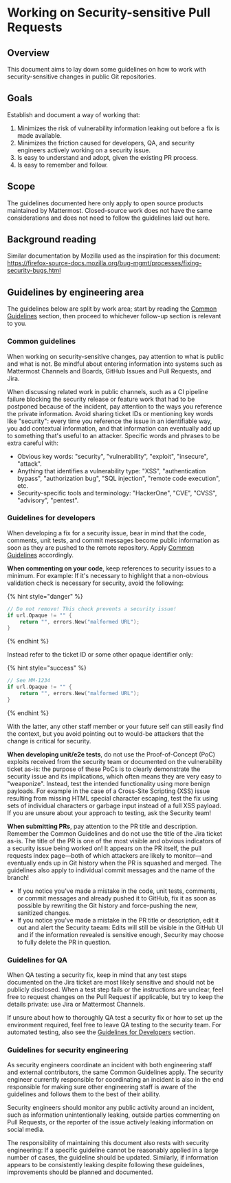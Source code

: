 # Working on Security-sensitive Pull Requests

## Overview

This document aims to lay down some guidelines on how to work with security-sensitive changes in public Git repositories.

## Goals

Establish and document a way of working that:

 1. Minimizes the risk of vulnerability information leaking out before a fix is made available.
 2. Minimizes the friction caused for developers, QA, and security engineers actively working on a security issue.
 3. Is easy to understand and adopt, given the existing PR process.
 4. Is easy to remember and follow.

## Scope

The guidelines documented here only apply to open source products maintained by Mattermost. Closed-source work does not have the same considerations and does not need to follow the guidelines laid out here.

## Background reading

Similar documentation by Mozilla used as the inspiration for this document: https://firefox-source-docs.mozilla.org/bug-mgmt/processes/fixing-security-bugs.html

## Guidelines by engineering area

The guidelines below are split by work area; start by reading the [Common Guidelines](#common-guidelines) section, then proceed to whichever follow-up section is relevant to you.

### Common guidelines

When working on security-sensitive changes, pay attention to what is public and what is not. Be mindful about entering information into systems such as Mattermost Channels and Boards, GitHub Issues and Pull Requests, and Jira.

When discussing related work in public channels, such as a CI pipeline failure blocking the security release or feature work that had to be postponed because of the incident, pay attention to the ways you reference the private information. Avoid sharing ticket IDs or mentioning key words like "security": every time you reference the issue in an identifiable way, you add contextual information, and that information can eventually add up to something that's useful to an attacker.
Specific words and phrases to be extra careful with:

 - Obvious key words: "security", "vulnerability", "exploit", "insecure", "attack".
 - Anything that identifies a vulnerability type: "XSS", "authentication bypass", "authorization bug", "SQL injection", "remote code execution", etc.
 - Security-specific tools and terminology: "HackerOne", "CVE", "CVSS", "advisory", "pentest".

### Guidelines for developers

When developing a fix for a security issue, bear in mind that the code, comments, unit tests, and commit messages become public information as soon as they are pushed to the remote repository. Apply [Common Guidelines](#common-guidelines) accordingly.

**When commenting on your code**, keep references to security issues to a minimum. For example: If it's necessary to highlight that a non-obvious validation check is necessary for security, avoid the following:

{% hint style="danger" %}
```go
// Do not remove! This check prevents a security issue!
if url.Opaque != "" {
    return "", errors.New("malformed URL");
}
```
{% endhint %}

Instead refer to the ticket ID or some other opaque identifier only:

{% hint style="success" %}
```go
// See MM-1234
if url.Opaque != "" {
    return "", errors.New("malformed URL");
}
```
{% endhint %}

With the latter, any other staff member or your future self can still easily find the context, but you avoid pointing out to would-be attackers that the change is critical for security.

**When developing unit/e2e tests**, do not use the Proof-of-Concept (PoC) exploits received from the security team or documented on the vulnerability ticket as-is: the purpose of these PoCs is to clearly demonstrate the security issue and its implications, which often means they are very easy to "weaponize". Instead, test the intended functionality using more benign payloads. For example in the case of a Cross-Site Scripting (XSS) issue resulting from missing HTML special character escaping, test the fix using sets of individual characters or garbage input instead of a full XSS payload. If you are unsure about your approach to testing, ask the Security team!

**When submitting PRs**, pay attention to the PR title and description. Remember the Common Guidelines and do not use the title of the Jira ticket as-is. The title of the PR is one of the most visible and obvious indicators of a security issue being worked on! It appears on the PR itself, the pull requests index page—both of which attackers are likely to monitor—and eventually ends up in Git history when the PR is squashed and merged. The guidelines also apply to individual commit messages and the name of the branch!

- If you notice you've made a mistake in the code, unit tests, comments, or commit messages and already pushed it to GitHub, fix it as soon as possible by rewriting the Git history and force-pushing the new, sanitized changes.
- If you notice you've made a mistake in the PR title or description, edit it out and alert the Security taeam: Edits will still be visible in the GitHub UI and if the information revealed is sensitive enough, Security may choose to fully delete the PR in question.

### Guidelines for QA

When QA testing a security fix, keep in mind that any test steps documented on the Jira ticket are most likely sensitive and should not be publicly disclosed. When a test step fails or the instructions are unclear, feel free to request changes on the Pull Request if applicable, but try to keep the details private: use Jira or Mattermost Channels.

If unsure about how to thoroughly QA test a security fix or how to set up the environment required, feel free to leave QA testing to the security team. For automated testing, also see the [Guidelines for Developers](#guidelines-for-developers) section.

### Guidelines for security engineering

As security engineers coordinate an incident with both engineering staff and external contributors, the same Common Guidelines apply. The security engineer currently responsible for coordinating an incident is also in the end responsible for making sure other engineering staff is aware of the guidelines and follows them to the best of their ability.

Security engineers should monitor any public activity around an incident, such as information unintentionally leaking, outside parties commenting on Pull Requests, or the reporter of the issue actively leaking information on social media.

The responsibility of maintaining this document also rests with security engineering: If a specific guideline cannot be reasonably applied in a large number of cases, the guideline should be updated. Similarly, if information appears to be consistently leaking despite following these guidelines, improvements should be planned and documented.
